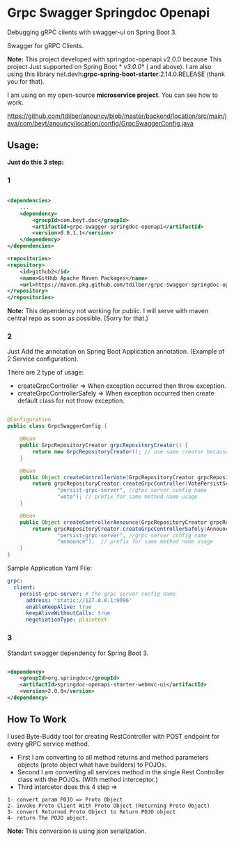 # Grpc Swagger Springdoc Openapi

Debugging gRPC clients with swagger-ui on Spring Boot 3.

Swagger for gRPC Clients.

**Note:** This project developed with springdoc-openapi v2.0.0 because This project Just supported on Spring Boot *
*v3.0.0** (
and above). I am also using this library net.devh:**grpc-spring-boot-starter**:2.14.0.RELEASE (thank you for that).

I am using on my open-source **microservice project**. You can see how to work.

https://github.com/tdilber/anouncy/blob/master/backend/location/src/main/java/com/beyt/anouncy/location/config/GrpcSwaggerConfig.java

## Usage:

**Just do this 3 step:**

### 1

```xml

<dependencies>
    ...
    <dependency>
        <groupId>com.beyt.doc</groupId>
        <artifactId>grpc-swagger-springdoc-openapi</artifactId>
        <version>0.0.1.1</version>
    </dependency>
</dependencies>

<repositories>
<repository>
    <id>github2</id>
    <name>GitHub Apache Maven Packages</name>
    <url>https://maven.pkg.github.com/tdilber/grpc-swagger-springdoc-openapi</url>
</repository>
</repositories>
```

**Note:** This dependency not working for public. I will serve with maven central repo as soon as possible. (Sorry for
that.)

### 2

Just Add the annotation on Spring Boot Application annotation.
(Example of 2 Service configuration).

There are 2 type of usage:

- createGrpcController => When exception occurred then throw exception.
- createGrpcControllerSafely => When exception occurred then create default class for not throw exception.

```java

@Configuration
public class GrpcSwaggerConfig {

    @Bean
    public GrpcRepositoryCreator grpcRepositoryCreator() {
        return new GrpcRepositoryCreator(); // use same creator because when same parameter classes usage will not create more than one. 
    }

    @Bean
    public Object createControllerVote(GrpcRepositoryCreator grpcRepositoryCreator) {
        return grpcRepositoryCreator.createGrpcController(VotePersistServiceGrpc.VotePersistServiceBlockingStub.class, //Grpc Stub Class 
                "persist-grpc-server", //grpc server config name
                "vote"); // prefix for same method name usage
    }

    @Bean
    public Object createControllerAnnounce(GrpcRepositoryCreator grpcRepositoryCreator) {
        return grpcRepositoryCreator.createGrpcControllerSafely(AnnouncePersistServiceGrpc.AnnouncePersistServiceBlockingStub.class, //Grpc Stub Class
                "persist-grpc-server", //grpc server config name
                "announce");  // prefix for same method name usage
    }
}
```

Sample Application Yaml File:

```yaml
grpc:
  client:
    persist-grpc-server: # the grpc server config name
      address: 'static://127.0.0.1:9096'
      enableKeepAlive: true
      keepAliveWithoutCalls: true
      negotiationType: plaintext
```

### 3

Standart swagger dependency for Spring Boot 3.

```xml

<dependency>
    <groupId>org.springdoc</groupId>
    <artifactId>springdoc-openapi-starter-webmvc-ui</artifactId>
    <version>2.0.0</version>
</dependency>
```

## How To Work

I used Byte-Buddy tool for creating RestController with POST endpoint for every gRPC service method.

- First I am converting to all method returns and method parameters objects (proto object what have builders) to POJOs.
- Second I am converting all services method in the single Rest Controller class with the POJOs. (With method
  interceptor.)
- Third intercetor does this 4 step =>

```
1- convert param POJO => Proto Object
2- invoke Proto Client With Proto Object (Returning Proto Object)
3- convert Returned Proto Object to Return POJO object
4- return The POJO object. 
```

**Note:** This conversion is using json serialization. 

